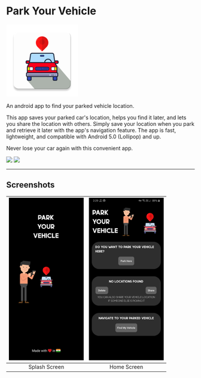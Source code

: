 # **Park Your Vehicle**

<img alt="PYV app logo" src="assets/app_logo.png">

An android app to find your parked vehicle location.

This app saves your parked car's location, helps you find it later, and lets you share the location with others. Simply save your location when you park and retrieve it later with the app's navigation feature. The app is fast, lightweight, and compatible with Android 5.0 (Lollipop) and up. 

Never lose your car again with this convenient app.

 <a style="text-decoration:none" area-label="android">
    <img src="https://img.shields.io/badge/Platform-Android-darkgreen">
  </a>

  <a style="text-decoration:none" area-label="version">
    <img src="https://img.shields.io/badge/Version-1.0-blue">
  </a>

---

## Screenshots

| <img src="assets/splash_screen.jpg" width="200"/> | <img src="assets/home_screen.jpg" width="200"/> | 
| :------------------------------------------------: | :-----------------------------------------------------: |
|                 Splash Screen                  |                    Home Screen                   |

